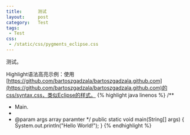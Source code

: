 ```yaml
--- 
title:      测试
layout:     post
category:   Test
tags: 
 - Test
css:
 - /static/css/pygments_eclipse.css
---
```


测试。

Highlight语法高亮示例：使用[https://github.com/bartoszgadzala/bartoszgadzala.github.com](https://github.com/bartoszgadzala/bartoszgadzala.github.com)的css/syntax.css，类似Eclipse的样式。
{% highlight java linenos %}
/**
 * Main.
 *
 * @param args array paramter
 */
public static void main(String[] args) {
  System.out.println("Hello World!");
}
{% endhighlight %}